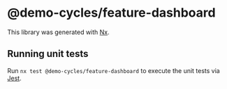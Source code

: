 # @demo-cycles/feature-dashboard

This library was generated with [Nx](https://nx.dev).

## Running unit tests

Run `nx test @demo-cycles/feature-dashboard` to execute the unit tests via [Jest](https://jestjs.io).
